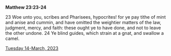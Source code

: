 **Matthew 23:23-24**

23 Woe unto you, scribes and Pharisees, hypocrites! for ye pay tithe of mint and anise and cummin, and have omitted the weightier matters of the law, judgment, mercy, and faith: these ought ye to have done, and not to leave the other undone. 24 Ye blind guides, which strain at a gnat, and swallow a camel.

[Tuesday 14-March, 2023](https://t.me/s/daily_scripture)
